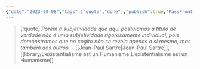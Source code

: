 ```yaml
---
{"date":"2023-09-08","tags":["quote","done"],"publish":true,"PassFrontmatter":true}
---
```


> [!quote] *Porém a subjetividade que aqui postulamos a título de verdade não é uma subjetividade rigorosamente individual, pois demonstramos que no cogito não se revela apenas a si mesmo, mas também aos outros.*
> \- [[Jean-Paul Sartre\|Jean-Paul Sartre]], [[library/L’existentialisme est un Humanisme\|L’existentialisme est un Humanisme]]  

